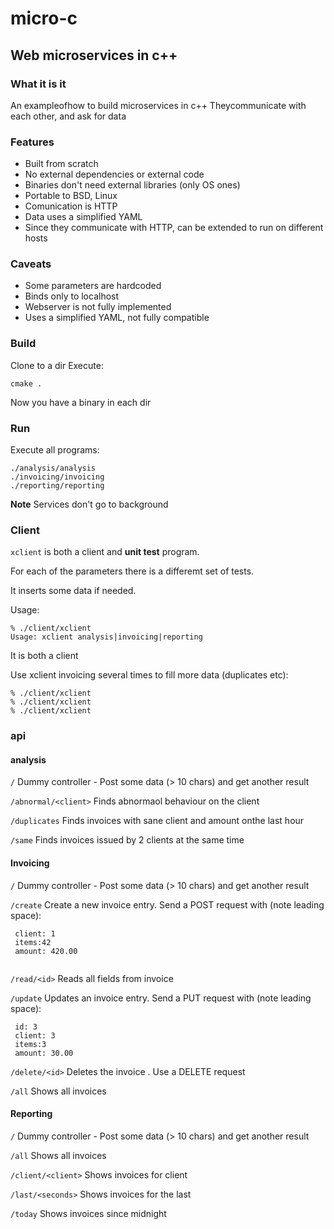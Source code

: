 # micro-c
## Web microservices in c++

### What it is it
An exampleofhow to build microservices in c++
Theycommunicate with each other, and ask for data

### Features
- Built from scratch
- No external dependencies or external code
- Binaries don't need external libraries (only OS ones)
- Portable to BSD, Linux
- Comunication is HTTP
- Data uses a simplified YAML
- Since they communicate with HTTP, can be extended to run on different hosts

### Caveats
- Some parameters are hardcoded
- Binds only to localhost
- Webserver is not fully implemented
- Uses a simplified YAML, not fully compatible

### Build
Clone to a dir
Execute:
```
cmake .
```
Now you have a binary in each dir

### Run
Execute all programs:
```
./analysis/analysis
./invoicing/invoicing
./reporting/reporting
```
**Note**
Services don't go to background


### Client
`xclient` is both a client and **unit test** program.

For each of the parameters there is a differemt set of tests.

It inserts some data if needed.

Usage:
```
% ./client/xclient 
Usage: xclient analysis|invoicing|reporting
```
It is both a client

Use xclient invoicing several times to fill more data (duplicates etc):
```
% ./client/xclient 
% ./client/xclient 
% ./client/xclient 
```


### api
#### analysis
`/` Dummy controller - Post some data (> 10 chars) and get another result

`/abnormal/<client>` Finds abnormaol behaviour on the client
 
`/duplicates` Finds invoices with sane client and amount onthe last hour

`/same` Finds invoices issued by 2 clients at the same time


#### Invoicing
`/` Dummy controller - Post some data (> 10 chars) and get another result

`/create` Create a new invoice entry.
Send a POST request with (note leading space):
```
 client: 1
 items:42
 amount: 420.00
 
```

`/read/<id>` Reads all fields from invoice <id> 

`/update` Updates an invoice entry.
Send a PUT request with (note leading space):
```
 id: 3
 client: 3
 items:3
 amount: 30.00
```

`/delete/<id>` Deletes the invoice <id> . Use a DELETE request

`/all` Shows all invoices


#### Reporting
`/` Dummy controller - Post some data (> 10 chars) and get another result

`/all` Shows all invoices

`/client/<client>` Shows invoices for client <client>
 
`/last/<seconds>` Shows invoices for the last <seconds>

`/today` Shows invoices since midnight


